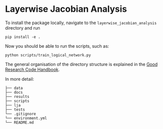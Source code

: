 # Layerwise Jacobian Analysis

To install the package locally, navigate to the `layerwise_jacobian_analysis` directory and run
```commandline
pip install -e .
```

Now you should be able to run the scripts, such as:
```commandline
python scripts/train_logical_network.py
```

The general organisation of the directory structure
is explained in the [Good Research Code Handbook](https://goodresearch.dev/setup.html#create-a-project-skeleton).

In more detail:
``` 
├── data
├── docs
├── results
├── scripts
├── lja
├── tests
└── .gitignore
└── environment.yml
└── README.md
```